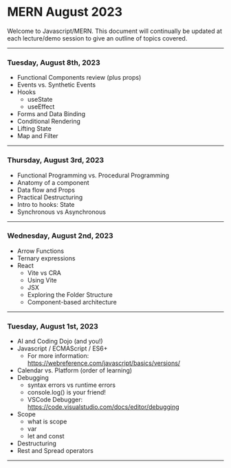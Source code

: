 
# MERN August 2023

Welcome to Javascript/MERN. This document will continually be updated at each lecture/demo session to give an outline of topics covered.

***

### Tuesday, August 8th, 2023

- Functional Components review (plus props)
- Events vs. Synthetic Events
- Hooks
    * useState
    * useEffect
- Forms and Data Binding
- Conditional Rendering
- Lifting State
- Map and Filter

***

### Thursday, August 3rd, 2023

- Functional Programming vs. Procedural Programming
- Anatomy of a component
- Data flow and Props
- Practical Destructuring
- Intro to hooks: State
- Synchronous vs Asynchronous

***

### Wednesday, August 2nd, 2023

- Arrow Functions
- Ternary expressions
- React
    * Vite vs CRA
    * Using Vite
    * JSX
    * Exploring the Folder Structure
    * Component-based architecture

***

### Tuesday, August 1st, 2023
- AI and Coding Dojo (and you!)
- Javascript / ECMAScript / ES6+
    * For more information: https://webreference.com/javascript/basics/versions/
- Calendar vs. Platform (order of learning)
- Debugging
    * syntax errors vs runtime errors
    * console.log() is your friend!
    * VSCode Debugger: https://code.visualstudio.com/docs/editor/debugging
- Scope
    * what is scope
    * var
    * let and const
- Destructuring
- Rest and Spread operators

***


